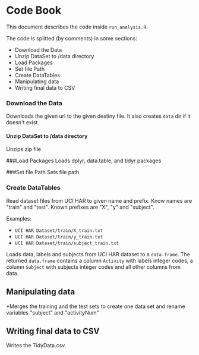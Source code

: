 # Code Book

This document describes the code inside `run_analysis.R`.

The code is splitted (by comments) in some sections:

* Download the Data
* Unzip DataSet to /data directory
* Load Packages
* Set file Path
* Create DataTables
* Manipulating data
* Writing final data to CSV


### Download the Data

Downloads the given url to the given destiny file. It also creates `data` dir if it doesn't exist.

#### Unzip DataSet to /data directory

Unzips zip file 

###Load Packages
Loads dplyr, data.table, and tidyr packages

###Set file Path
Sets file path


### Create DataTables

Read dataset files from UCI HAR to given name and prefix. Know names are "train" and "test". Known prefixes are "X", "y" and "subject".

Examples:

* `UCI HAR Dataset/train/X_train.txt`
* `UCI HAR Dataset/train/y_train.txt`
* `UCI HAR Dataset/train/subject_train.txt`


Loads data, labels and subjects from UCI HAR dataset to a `data.frame`.
The returned `data.frame` contains a column `Activity` with labels integer codes, a column `Subject` with subjects integer codes and all other columns from data.


## Manipulating data

*Merges the training and the test sets to create one data set and rename variables "subject" and "activityNum"

## Writing final data to CSV

Writes the TidyData.csv.
